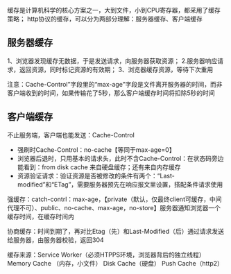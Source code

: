 缓存是计算机科学的核心方案之一，大到文件，小到CPU寄存器，都采用了缓存策略；
http协议的缓存，可以分为两部分理解：服务器缓存、客户端缓存

## 服务器缓存

1、浏览器发现缓存无数据，于是发送请求，向服务器获取资源；
2.服务器响应请求，返回资源，同时标记资源的有效期；
3、浏览器缓存资源，等待下次重用

注意：Cache-Control”字段里的“max-age”字段是文件离开服务器的时间，而非客户端收到的时间，如果传输花了5秒，那么客户端缓存时间将扣除5秒的时间

## 客户端缓存
不止服务端，客户端也能发送：Cache-Control
- 强刷时Cache-Control：no-cache【等同于max-age=0】
- 浏览器后退时，只用基本的请求头，此时不含Cache-Control：在状态码旁边能看到：from disk cache  来自硬盘缓存；还有来自内存缓存
- 资源验证请求：验证资源是否被修改的条件有两个：“Last-modified”和“ETag”，需要服务器预先在响应报文里设置，搭配条件请求使用


强缓存：catch-contrl：max-age，【private（默认，仅最终client可缓存，中间代理不可）、public、no-cache、max-age，no-store】服务器通知浏览器一个缓存时间，在缓存时间内

协商缓存：时间到期了，再对比Etag（先）和Last-Modified（后）通过请求发送给服务器，由服务器校验，返回304

缓存来源：Service Worker（必须HTPPS环境，浏览器背后的独立线程）
Memory Cache （内存，小文件）
Disk Cache（硬盘）
Push Cache（http2）